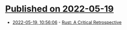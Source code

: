 # [Published on 2022-05-19](index.md)

* [2022-05-19, 10:56:06](https://news.ycombinator.com/item?id=31432908) - [Rust: A Critical Retrospective](https://www.bunniestudios.com/blog/?p=6375)
